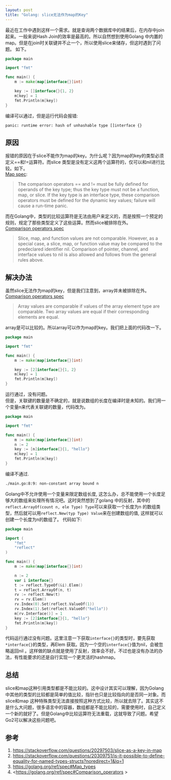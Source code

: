```yaml
---
layout: post
title: "Golang: slice无法作为map的Key"
---
```



最近在工作中遇到这样一个需求。就是查询两个数据库中的结果后，在内存中join起来。一般来说Hash Join的效率是最高的。所以自然想到使用Golang
中内置的map。但是在join时关联键并不止一个，所以使用slice来储存，但这时遇到了问题。 如下。  
```go
package main

import "fmt"

func main() {
	m := make(map[interface{}]int)

	key := []interface{}{1, 2}
	m[key] = 1
	fmt.Println(m[key])
}
```
编译可以通过，但是运行代码会报错:
```bash
panic: runtime error: hash of unhashable type []interface {}
```

## 原因  

报错的原因在于slice不能作为map的key。为什么呢？因为map的key的类型必须定义==和!=运算符。而slice
类型是没有定义这两个运算符的，仅可以和nil进行比较。如下。  
[Map spec](https://golang.org/ref/spec#Map_types):
> The comparison operators == and != must be fully defined for operands of the key type; thus the key type must not be a function, map, or slice. If the key type is an interface type, these comparison operators must be defined for the dynamic key values; failure will cause a run-time panic.

而在Golang中，类型的比较运算符是无法由用户来定义的，而是按照一个预定的规则，规定了那些类型定义了这些运算。然而slice被排除在外。   
[Comparison operators spec](https://golang.org/ref/spec#Comparison_operators)
> Slice, map, and function values are not comparable. However, as a special case, a slice, map, or function value may be compared to the predeclared identifier nil. Comparison of pointer, channel, and interface values to nil is also allowed and follows from the general rules above.


## 解决办法
虽然slice无法作为map的key，但是我们注意到，array并未被排除在外。  
[Comparison operators spec](https://golang.org/ref/spec#Comparison_operators)  
> Array values are comparable if values of the array element type are comparable. Two array values are equal if their corresponding elements are equal.

array是可以比较的。所以array可以作为map的key。我们把上面的代码改一下。
```go
package main

import "fmt"

func main() {
	m := make(map[interface{}]int)

	key := [2]interface{}{1, 2}
	m[key] = 1
	fmt.Println(m[key])
}
```
运行通过，没有问题。  
但是，关联键的数量是不确定的，就是说数组的长度在编译时是未知的。我们用一个变量n来代表关联键的数量，代码改为。
```go
package main

import "fmt"

func main() {
	m := make(map[interface{}]int)
	n := 2
	key := [n]interface{}{1, "hello"}
	m[key] = 1
	fmt.Println(m[key])
}
```
编译不通过.
```bash
./main.go:8:9: non-constant array bound n
```
Golang中不允许使用一个变量来限定数组长度, 这怎么办，总不能使用一个长度足够大的数组来处理所有情况吧。这时突然想到了golang
中的反射，其中的```reflect.ArrayOf(count n, ele Type) Type```可以来获取一个长度为n
的数组类型，然后就可以用```reflect.New(typ Type) Value```来在创建数组的值, 这样就可以创建一个长度为n的数组了。 
代码如下:  
```go
package main

import (
	"fmt"
	"reflect"
)

func main() {
	m := make(map[interface{}]int)

	n := 2
	var i interface{}
	t := reflect.TypeOf(&i).Elem()
	t = reflect.ArrayOf(n, t)
	rv := reflect.New(t)
	rv = rv.Elem()
	rv.Index(0).Set(reflect.ValueOf(1))
	rv.Index(1).Set(reflect.ValueOf("hello"))
	m[rv.Interface()] = 1
	key := [2]interface{}{1, "hello"}
	fmt.Println(m[key])
}
```
代码运行通过没有问题。这里注意一下获取```interface{}```的类型时，要先获取```*interface{}```的类型，再Elem
获取。因为一个空的```interface{}```值为nil，会被忽略返回nil
。这样做的缺点就是使用了反射，效率会不好。不过也是没有办法的办法，有性能要求的还是自行实现一个更灵活的hashmap。

## 总结
slice和map这种引用类型都是不能比较的。这中设计其实可以理解，因为Golang
中其他的类型的比较都是简单的值比较，指针也只是比较指向的是否同一对象。而slice和map
这种特殊类型无法直接按照这种方式比较，所以就去除了。其实这不是什么大问题，很多语言中的容器，数组都是不能比较的，需要使用时，自己定义一个新的就好了。但是Golang中比较运算符无法重载，这就导致了问题。希望Go2可以解决这些问题吧。

## 参考
1. <https://stackoverflow.com/questions/20297503/slice-as-a-key-in-map>
2. <https://stackoverflow.com/questions/20309751/is-it-possible-to-define-equality-for-named-types-structs?noredirect=1&lq=1> 
3. <https://golang.org/ref/spec#Map_types>
4. <https://golang.org/ref/spec#Comparison_operators >